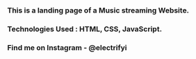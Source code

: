 ### This is a landing page of a Music streaming Website.

### Technologies Used : HTML, CSS, JavaScript.

### Find me on Instagram - @electrifyi